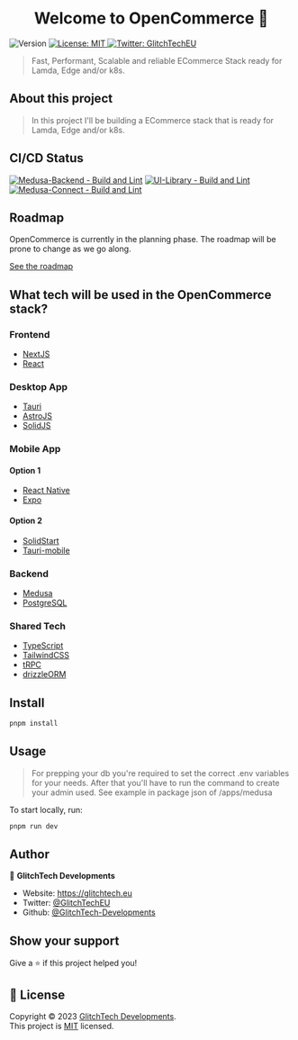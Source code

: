 <h1 align="center">Welcome to OpenCommerce 👋</h1>
<p>
  <img alt="Version" src="https://img.shields.io/badge/version-0.0.1-blue.svg?cacheSeconds=2592000" />
  <a href="https://github.com/GlitchTech-Developments/OpenCommerce/blob/main/LICENCE" target="_blank">
    <img alt="License: MIT" src="https://img.shields.io/badge/License-MIT-yellow.svg" />
  </a>
  <a href="https://twitter.com/GlitchTechEU" target="_blank">
    <img alt="Twitter: GlitchTechEU" src="https://img.shields.io/twitter/follow/GlitchTechEU.svg?style=social" />
  </a>
</p>

> Fast, Performant, Scalable and reliable ECommerce Stack ready for Lamda, Edge and/or k8s.

## About this project

> In this project I'll be building a ECommerce stack that is ready for Lamda, Edge and/or k8s.

## CI/CD Status

[![Medusa-Backend - Build and Lint](https://github.com/GlitchTech-Developments/OpenCommerce/actions/workflows/testbuild_medusa-backend.yml/badge.svg)](https://github.com/GlitchTech-Developments/OpenCommerce/actions/workflows/testbuild_medusa-backend.yml)
[![UI-Library - Build and Lint](https://github.com/GlitchTech-Developments/OpenCommerce/actions/workflows/testbuild_ui-lib.yml/badge.svg)](https://github.com/GlitchTech-Developments/OpenCommerce/actions/workflows/testbuild_ui-lib.yml)
[![Medusa-Connect - Build and Lint](https://github.com/GlitchTech-Developments/OpenCommerce/actions/workflows/testbuild_medusa-connect.yml/badge.svg)](https://github.com/GlitchTech-Developments/OpenCommerce/actions/workflows/testbuild_medusa-connect.yml)

## Roadmap

OpenCommerce is currently in the planning phase. The roadmap will be prone to change as we go along.

[See the roadmap](https://github.com/GlitchTech-Developments/OpenCommerce/blob/main/ROADMAP.md)

## What tech will be used in the OpenCommerce stack?

### Frontend

-   [NextJS](https://nextjs.org/)
-   [React](https://reactjs.org/)

### Desktop App

-   [Tauri](https://tauri.app)
-   [AstroJS](https://astro.build/)
-   [SolidJS](https://www.solidjs.com/)

### Mobile App

#### Option 1

-   [React Native](https://reactnative.dev/)
-   [Expo](https://expo.dev/)

#### Option 2

-   [SolidStart](https://start.solidjs.com/)
-   [Tauri-mobile](https://tauri.app)

### Backend

-   [Medusa](https://medusa-commerce.com/)
-   [PostgreSQL](https://www.postgresql.org/)

### Shared Tech

-   [TypeScript](https://www.typescriptlang.org/)
-   [TailwindCSS](https://tailwindcss.com/)
-   [tRPC](https://trpc.io/)
-   [drizzleORM](https://orm.drizzle.team/)

## Install

```sh
pnpm install
```

## Usage

> For prepping your db you're required to set the correct .env variables for your needs. After that you'll have to run the command to create your admin used. See example in package json of /apps/medusa

To start locally, run:

```sh
pnpm run dev
```

## Author

👤 **GlitchTech Developments**

-   Website: https://glitchtech.eu
-   Twitter: [@GlitchTechEU](https://twitter.com/GlitchTechEU)
-   Github: [@GlitchTech-Developments](https://github.com/GlitchTech-Developments)

## Show your support

Give a ⭐️ if this project helped you!

## 📝 License

Copyright © 2023 [GlitchTech Developments](https://github.com/GlitchTech-Developments).<br />
This project is [MIT](https://github.com/GlitchTech-Developments/OpenCommerce/blob/main/LICENCE) licensed.
